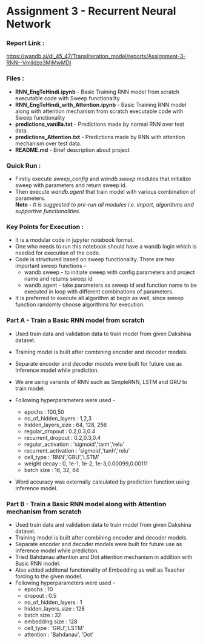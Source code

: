 # Assignment 3 - Recurrent Neural Network

### Report Link :
https://wandb.ai/dl_45_47/Transliteration_model/reports/Assignment-3-RNN--Vmlldzo3MjMwMDI

### Files :
* **RNN_EngToHindi.ipynb** - Basic Training RNN model from scratch executable code with Sweep functionality
* **RNN_EngToHindi_with_Attention.ipynb** - Basic Training RNN model along with attention mechanism from scratch executable code with Sweep functionality
* **predictions_vanilla.txt** - Predictions made by normal RNN over test data.
* **predictions_Attention.txt** - Predictions made by RNN with attention mechanism over test data.
* **README.md** - Brief description about project

### Quick Run :
* Firstly execute *sweep_config* and *wandb.sweep* modules that initialize sweep with parameters and return sweep id.
* Then execute *wandb.agent* that train model with various combination of parameters.<br/>
**Note -** *It is suggested to pre-run all modules i.e. import, algorithms and supportive functionalities.*

### Key Points for Execution :
* It is a modular code in jupyter notebook format.
* One who needs to run this notebook should have a wandb login which is needed for execution of the code.
* Code is structured based on sweep functionality. There are two important sweep functions -
  * wandb.sweep - to initiate sweep with config parameters and project name and returns sweep id
  * wandb.agent - take parameters as sweep id and function name to be executed in loop with different combinations of parameters.
* It is preferred to execute all algorithm at begin as well, since sweep function randomly choose algorithms for execution.

### Part A - Train a Basic RNN model from scratch
* Used train data and validation data to train model from given Dakshina dataset.
* Training model is built after combining encoder and decoder models.
* Separate encoder and decoder models were built for future use as Inference model while prediction.
* We are using variants of RNN such as SimpleRNN, LSTM and GRU to train model.
* Following hyperparameters were used -
  * epochs : 100,50
  * no_of_hidden_layers : 1,2,3
  * hidden_layers_size : 64, 128, 256
  * regular_dropout : 0.2,0.3,0.4
  * recurrent_dropout : 0.2,0.3,0.4
  * regular_activation : 'sigmoid','tanh','relu'
  * recurrent_activation : 'sigmoid','tanh','relu'
  * cell_type : 'RNN','GRU','LSTM'
  * weight decay : 0, 1e-1, 1e-2, 1e-3,0.00099,0.00111
  * batch size : 16, 32, 64

* Word accuracy was externally calculated by prediction function using Inference model.

### Part B - Train a Basic RNN model along with Attention mechanism from scratch
* Used train data and validation data to train model from given Dakshina dataset.
* Training model is built after combining encoder and decoder models.
* Separate encoder and decoder models were built for future use as Inference model while prediction.
* Tried Bahdanau attention and Dot attention mechanism in addition with Basic RNN model.
* Also added additonal functionality of Embedding as well as Teacher forcing to the given model.
* Following hyperparameters were used -
  * epochs : 10
  * dropout : 0.5
  * no_of_hidden_layers : 1
  * hidden_layers_size : 128
  * batch size : 32
  * embedding size : 128
  * cell_type : 'GRU','LSTM'
  * attention : 'Bahdanau', 'Dot'
